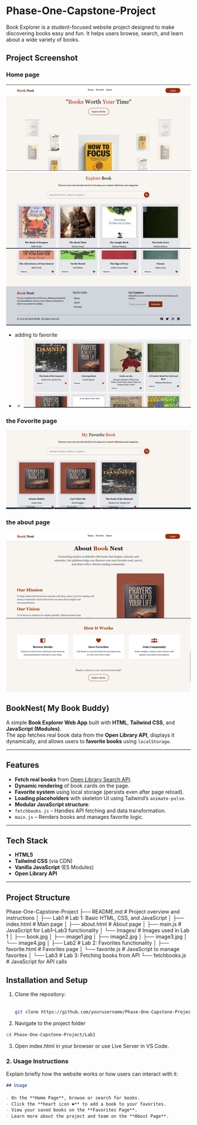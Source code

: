 # Phase-One-Capstone-Project
Book Explorer is a student-focused website project designed to make discovering books easy and fun. It helps users browse, search, and learn about a wide variety of books.

## Project Screenshot

### Home page 
![Hero section](./Lab1/Images/Hero.png)
![Explore section](./Lab1/Images/explore.png)
![Explore section](./Lab1/Images/footer.png)

- adding to favorite
- - ![Adding to fav](./Lab1/Images/addingtofav.png)

### the Fovorite page 

![Favorite page](./Lab1/Images/image.png)

### the about page

![about page](./Lab1/Images/about.png)
![about page](./Lab1/Images/about2.png)


## BookNest( My Book Buddy)

A simple **Book Explorer Web App** built with **HTML**, **Tailwind CSS**, and **JavaScript (Modules)**.  
The app fetches real book data from the **Open Library API**, displays it dynamically, and allows users to **favorite books** using `localStorage`.

---

##  Features

-  **Fetch real books** from [Open Library Search API](https://openlibrary.org/developers/api).
-  **Dynamic rendering** of book cards on the page.
-  **Favorite system** using local storage (persists even after page reload).
-  **Loading placeholders** with skeleton UI using Tailwind’s `animate-pulse`.
-  **Modular JavaScript structure**:
  - `fetchbooks.js` – Handles API fetching and data transformation.
  - `main.js` – Renders books and manages favorite logic.

---

##  Tech Stack

- **HTML5**  
- **Tailwind CSS** (via CDN)  
- **Vanilla JavaScript** (ES Modules)  
- **Open Library API**

---

## Project Structure

Phase-One-Capstone-Project
├── README.md                        # Project overview and instructions
│
├── Lab1                             # Lab 1: Basic HTML, CSS, and JavaScript
│   ├── index.html                   # Main page
│   ├── about.html                   # About page
│   ├── main.js                      # JavaScript for Lab1–Lab3 functionality
│   └── Images/                      # Images used in Lab 1
│       ├── book.jpg
│       ├── image1.jpg
│       ├── image2.jpg
│       ├── image3.jpg
│       └── image4.jpg
│
├── Lab2                             # Lab 2: Favorites functionality
│   ├── favorite.html                # Favorites page
│   └── favorite.js                  # JavaScript to manage favorites
│
└── Lab3                             # Lab 3: Fetching books from API
    └── fetchbooks.js                # JavaScript for API calls



## Installation and Setup

1. Clone the repository:
   ```bash

   git clone https://github.com/yourusername/Phase-One-Capstone-Project.git

   ```

2. Navigate to the project folder 

 ```bash
cd Phase-One-Capstone-Project/Lab1
 
 ```
3. Open index.html in your browser or use Live Server in VS Code.


###  **2. Usage Instructions**
Explain briefly how the website works or how users can interact with it:
```markdown
## Usage

- On the **Home Page**, browse or search for books.  
- Click the **heart icon ❤️** to add a book to your favorites.  
- View your saved books on the **Favorites Page**.  
- Learn more about the project and team on the **About Page**.



